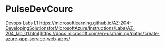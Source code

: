 # PulseDevCourc
Devops Labs
L1
https://microsoftlearning.github.io/AZ-204-DevelopingSolutionsforMicrosoftAzure/Instructions/Labs/AZ-204_lab_01.html
https://docs.microsoft.com/en-us/training/paths/create-azure-app-service-web-apps/

